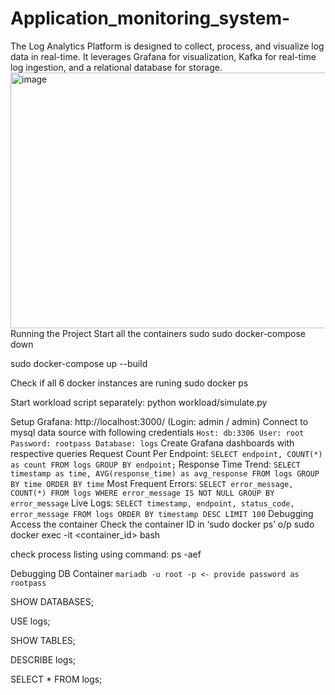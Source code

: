 # Application_monitoring_system-
The Log Analytics Platform is designed to collect, process, and visualize log data in real-time. It leverages Grafana for visualization, Kafka for real-time log ingestion, and a relational database for storage.
<img width="797" height="409" alt="image" src="https://github.com/user-attachments/assets/4babcbd0-6fdb-444e-8179-e51c7ffa3b63" />
Running the Project
Start all the containers
sudo sudo docker-compose down

sudo docker-compose up --build

Check if all 6 docker instances are runing
sudo docker ps

Start workload script separately:
python workload/simulate.py

Setup Grafana: http://localhost:3000/ (Login: admin / admin)
Connect to mysql data source with following credentials
 `Host: db:3306
 User: root
 Password: rootpass
 Database: logs`
Create Grafana dashboards with respective queries
Request Count Per Endpoint:
`SELECT endpoint, COUNT(*) as count FROM logs GROUP BY endpoint;`
Response Time Trend:
`SELECT timestamp as time, AVG(response_time) as avg_response FROM logs GROUP BY time ORDER BY time`
Most Frequent Errors:
`SELECT error_message, COUNT(*) FROM logs WHERE error_message IS NOT NULL GROUP BY error_message`
Live Logs:
`SELECT timestamp, endpoint, status_code, error_message FROM logs ORDER BY timestamp DESC LIMIT 100`
Debugging
Access the container
Check the container ID in ‘sudo docker ps’ o/p sudo docker exec -it <container_id> bash

check process listing using command: ps -aef

Debugging DB Container
`mariadb -u root -p <- provide password as rootpass`

SHOW DATABASES;

USE logs;

SHOW TABLES;

DESCRIBE logs;

SELECT * FROM logs;
